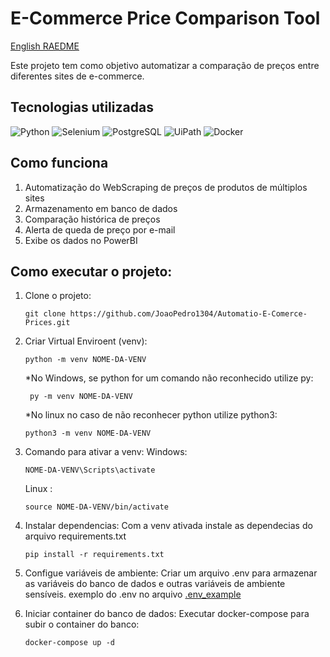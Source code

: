 # E-Commerce Price Comparison Tool

[English RAEDME](./README-en.md)

Este projeto tem como objetivo automatizar a comparação de preços entre diferentes sites de e-commerce.

## Tecnologias utilizadas

![Python](https://img.shields.io/badge/Python-3776AB?style=for-the-badge&logo=python&logoColor=white)
![Selenium](https://img.shields.io/badge/Selenium-43B02A?style=for-the-badge&logo=selenium&logoColor=white)
![PostgreSQL](https://img.shields.io/badge/PostgreSQL-336791?style=for-the-badge&logo=postgresql&logoColor=white)
![UiPath](https://img.shields.io/badge/UiPath-FF6C37?style=for-the-badge&logo=uipath&logoColor=white)
![Docker](https://img.shields.io/badge/Docker-2496ED?style=for-the-badge&logo=docker&logoColor=white)


## Como funciona

1. Automatização do WebScraping de preços de produtos de múltiplos sites
2. Armazenamento em banco de dados
3. Comparação histórica de preços
4. Alerta de queda de preço por e-mail
5. Exibe os dados no PowerBI

## Como executar o projeto:
    
1. Clone o projeto:
    ```Shell
    git clone https://github.com/JoaoPedro1304/Automatio-E-Comerce-Prices.git
    ```

2. Criar Virtual Enviroent (venv):
    ```Shell
    python -m venv NOME-DA-VENV
    ```
    *No Windows, se python for um comando não reconhecido utilize py:
    ```Shell
     py -m venv NOME-DA-VENV
    ```
    *No linux no caso de não reconhecer python utilize python3: 
    ```Shell
    python3 -m venv NOME-DA-VENV
    ```

3. Comando para ativar a venv:
    Windows:
    ```Shell
    NOME-DA-VENV\Scripts\activate
    ``` 
    Linux :
    ```Shell
    source NOME-DA-VENV/bin/activate
    ```

4. Instalar dependencias:
    Com a venv ativada instale as dependecias do arquivo requirements.txt
    ```Shell
    pip install -r requirements.txt
    ```

5. Configue variáveis de ambiente:
    Criar um arquivo .env para armazenar as variáveis do banco de dados e outras variáveis de ambiente sensíveis.
    exemplo do .env no arquivo [.env_example](./env_example.txt)

6. Iniciar container do banco de dados:
    Executar docker-compose para subir o container do banco:
    ```Shel
    docker-compose up -d
    ```

